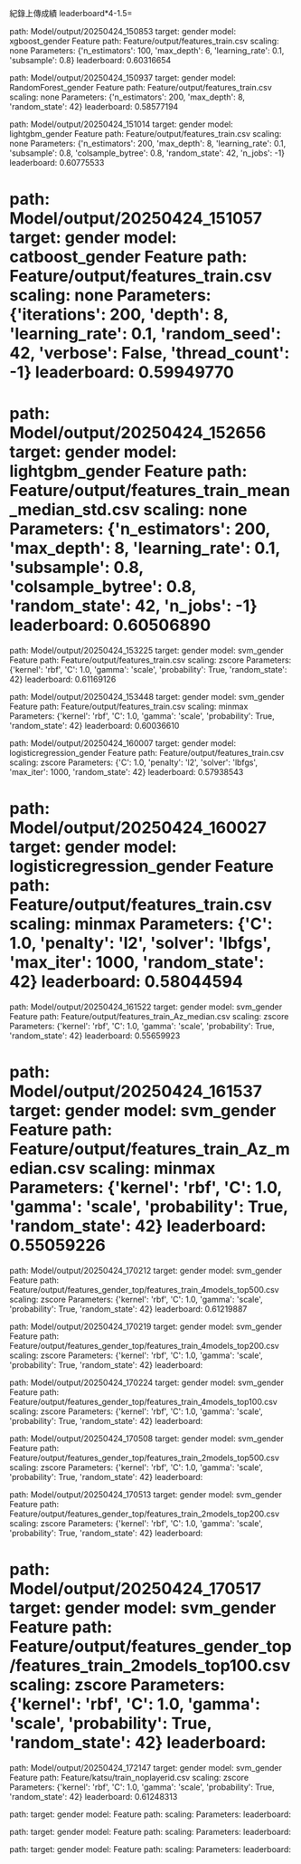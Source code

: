紀錄上傳成績 leaderboard*4-1.5=

path: Model/output/20250424_150853
target: gender
model: xgboost_gender
Feature path: Feature/output/features_train.csv
scaling: none
Parameters: {'n_estimators': 100, 'max_depth': 6, 'learning_rate': 0.1, 'subsample': 0.8}
leaderboard: 0.60316654

path: Model/output/20250424_150937
target: gender
model: RandomForest_gender
Feature path: Feature/output/features_train.csv
scaling: none
Parameters: {'n_estimators': 200, 'max_depth': 8, 'random_state': 42}
leaderboard: 0.58577194

path: Model/output/20250424_151014
target: gender
model: lightgbm_gender
Feature path: Feature/output/features_train.csv
scaling: none
Parameters: {'n_estimators': 200, 'max_depth': 8, 'learning_rate': 0.1, 'subsample': 0.8, 'colsample_bytree': 0.8, 'random_state': 42, 'n_jobs': -1}
leaderboard: 0.60775533

path: Model/output/20250424_151057
target: gender
model: catboost_gender
Feature path: Feature/output/features_train.csv
scaling: none
Parameters: {'iterations': 200, 'depth': 8, 'learning_rate': 0.1, 'random_seed': 42, 'verbose': False, 'thread_count': -1}
leaderboard: 0.59949770
====================
path: Model/output/20250424_152656
target: gender
model: lightgbm_gender
Feature path: Feature/output/features_train_mean_median_std.csv
scaling: none
Parameters: {'n_estimators': 200, 'max_depth': 8, 'learning_rate': 0.1, 'subsample': 0.8, 'colsample_bytree': 0.8, 'random_state': 42, 'n_jobs': -1}
leaderboard: 0.60506890
====================
path: Model/output/20250424_153225
target: gender
model: svm_gender
Feature path: Feature/output/features_train.csv
scaling: zscore
Parameters: {'kernel': 'rbf', 'C': 1.0, 'gamma': 'scale', 'probability': True, 'random_state': 42}
leaderboard: 0.61169126

path: Model/output/20250424_153448
target: gender
model: svm_gender
Feature path: Feature/output/features_train.csv
scaling: minmax
Parameters: {'kernel': 'rbf', 'C': 1.0, 'gamma': 'scale', 'probability': True, 'random_state': 42}
leaderboard: 0.60036610

path: Model/output/20250424_160007
target: gender
model: logisticregression_gender
Feature path: Feature/output/features_train.csv
scaling: zscore
Parameters: {'C': 1.0, 'penalty': 'l2', 'solver': 'lbfgs', 'max_iter': 1000, 'random_state': 42}
leaderboard: 0.57938543

path: Model/output/20250424_160027
target: gender
model: logisticregression_gender
Feature path: Feature/output/features_train.csv
scaling: minmax
Parameters: {'C': 1.0, 'penalty': 'l2', 'solver': 'lbfgs', 'max_iter': 1000, 'random_state': 42}
leaderboard: 0.58044594
====================
path: Model/output/20250424_161522
target: gender
model: svm_gender
Feature path: Feature/output/features_train_Az_median.csv
scaling: zscore
Parameters: {'kernel': 'rbf', 'C': 1.0, 'gamma': 'scale', 'probability': True, 'random_state': 42}
leaderboard: 0.55659923

path: Model/output/20250424_161537
target: gender
model: svm_gender
Feature path: Feature/output/features_train_Az_median.csv
scaling: minmax
Parameters: {'kernel': 'rbf', 'C': 1.0, 'gamma': 'scale', 'probability': True, 'random_state': 42}
leaderboard: 0.55059226
====================
path: Model/output/20250424_170212
target: gender
model: svm_gender
Feature path: Feature/output/features_gender_top/features_train_4models_top500.csv
scaling: zscore
Parameters: {'kernel': 'rbf', 'C': 1.0, 'gamma': 'scale', 'probability': True, 'random_state': 42}
leaderboard: 0.61219887

path: Model/output/20250424_170219
target: gender
model: svm_gender
Feature path: Feature/output/features_gender_top/features_train_4models_top200.csv
scaling: zscore
Parameters: {'kernel': 'rbf', 'C': 1.0, 'gamma': 'scale', 'probability': True, 'random_state': 42}
leaderboard: 

path: Model/output/20250424_170224
target: gender
model: svm_gender
Feature path: Feature/output/features_gender_top/features_train_4models_top100.csv
scaling: zscore
Parameters: {'kernel': 'rbf', 'C': 1.0, 'gamma': 'scale', 'probability': True, 'random_state': 42}
leaderboard: 

path: Model/output/20250424_170508
target: gender
model: svm_gender
Feature path: Feature/output/features_gender_top/features_train_2models_top500.csv
scaling: zscore
Parameters: {'kernel': 'rbf', 'C': 1.0, 'gamma': 'scale', 'probability': True, 'random_state': 42}
leaderboard: 

path: Model/output/20250424_170513
target: gender
model: svm_gender
Feature path: Feature/output/features_gender_top/features_train_2models_top200.csv
scaling: zscore
Parameters: {'kernel': 'rbf', 'C': 1.0, 'gamma': 'scale', 'probability': True, 'random_state': 42}
leaderboard: 

path: Model/output/20250424_170517
target: gender
model: svm_gender
Feature path: Feature/output/features_gender_top/features_train_2models_top100.csv
scaling: zscore
Parameters: {'kernel': 'rbf', 'C': 1.0, 'gamma': 'scale', 'probability': True, 'random_state': 42}
leaderboard: 
====================
path: Model/output/20250424_172147
target: gender
model: svm_gender
Feature path: Feature/katsu/train_noplayerid.csv
scaling: zscore
Parameters: {'kernel': 'rbf', 'C': 1.0, 'gamma': 'scale', 'probability': True, 'random_state': 42}
leaderboard: 0.61248313

path: 
target: gender
model: 
Feature path: 
scaling: 
Parameters: 
leaderboard: 

path: 
target: gender
model: 
Feature path: 
scaling: 
Parameters: 
leaderboard: 

path: 
target: gender
model: 
Feature path: 
scaling: 
Parameters: 
leaderboard: 